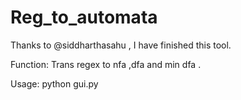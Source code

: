 # Reg_to_automata

Thanks to @siddharthasahu , I have finished this tool.

Function:
  Trans regex to nfa ,dfa and min dfa .

Usage:
  python gui.py
  
